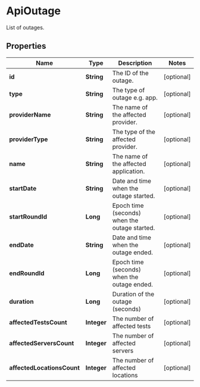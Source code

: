 

# ApiOutage

List of outages.

## Properties

| Name | Type | Description | Notes |
|------------ | ------------- | ------------- | -------------|
|**id** | **String** | The ID of the outage. |  [optional] |
|**type** | **String** | The type of outage e.g. app. |  [optional] |
|**providerName** | **String** | The name of the affected provider. |  [optional] |
|**providerType** | **String** | The type of the affected provider. |  [optional] |
|**name** | **String** | The name of the affected application. |  [optional] |
|**startDate** | **String** | Date and time when the outage started. |  [optional] |
|**startRoundId** | **Long** | Epoch time (seconds) when the outage started. |  [optional] |
|**endDate** | **String** | Date and time when the outage ended. |  [optional] |
|**endRoundId** | **Long** | Epoch time (seconds) when the outage ended. |  [optional] |
|**duration** | **Long** | Duration of the outage (seconds) |  [optional] |
|**affectedTestsCount** | **Integer** | The number of affected tests |  [optional] |
|**affectedServersCount** | **Integer** | The number of affected servers |  [optional] |
|**affectedLocationsCount** | **Integer** | The number of affected locations |  [optional] |



